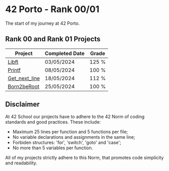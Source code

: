 # 42 Porto - Rank 00/01
The start of my journey at 42 Porto.

## Rank 00 and Rank 01 Projects
| Project | Completed Date | Grade |
| --------------- | --------------- | --------------- |
| [Libft](../libft/Readme.md) | 03/05/2024 | 125 % |
| [Printf]() | 08/05/2024 | 100 % |
| [Get_next_line]() | 18/05/2024 | 112 % |
| [Born2beRoot]() | 25/05/2024 | 100 % |

## Disclaimer
At 42 School our projects have to adhere to the 42 Norm of coding standards and good practices. These include:
- Maximum 25 lines per function and 5 functions per file;
- No variable declarations and assignments in the same line;
- Forbiden structures: 'for', 'switch', 'goto' and 'case';
- No more than 5 variables per function.

All of my projects strictly adhere to this Norm, that promotes code simplicity and readability.
